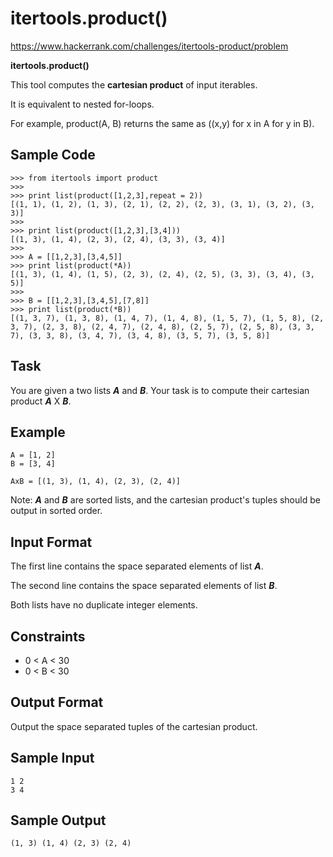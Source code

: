 # itertools.product()

https://www.hackerrank.com/challenges/itertools-product/problem

**itertools.product()**

This tool computes the **cartesian product** of input iterables.

It is equivalent to nested for-loops.

For example, product(A, B) returns the same as ((x,y) for x in A for y in B).

## Sample Code

    >>> from itertools import product
    >>>
    >>> print list(product([1,2,3],repeat = 2))
    [(1, 1), (1, 2), (1, 3), (2, 1), (2, 2), (2, 3), (3, 1), (3, 2), (3, 3)]
    >>>
    >>> print list(product([1,2,3],[3,4]))
    [(1, 3), (1, 4), (2, 3), (2, 4), (3, 3), (3, 4)]
    >>>
    >>> A = [[1,2,3],[3,4,5]]
    >>> print list(product(*A))
    [(1, 3), (1, 4), (1, 5), (2, 3), (2, 4), (2, 5), (3, 3), (3, 4), (3, 5)]
    >>>
    >>> B = [[1,2,3],[3,4,5],[7,8]]
    >>> print list(product(*B))
    [(1, 3, 7), (1, 3, 8), (1, 4, 7), (1, 4, 8), (1, 5, 7), (1, 5, 8), (2, 3, 7), (2, 3, 8), (2, 4, 7), (2, 4, 8), (2, 5, 7), (2, 5, 8), (3, 3, 7), (3, 3, 8), (3, 4, 7), (3, 4, 8), (3, 5, 7), (3, 5, 8)]

## Task

You are given a two lists ***A*** and ***B***. Your task is to compute their cartesian product ***A*** X ***B***.

## Example

    A = [1, 2]
    B = [3, 4]

    AxB = [(1, 3), (1, 4), (2, 3), (2, 4)]

Note: ***A*** and ***B*** are sorted lists, and the cartesian product's tuples should be output in sorted order.

## Input Format

The first line contains the space separated elements of list ***A***.

The second line contains the space separated elements of list ***B***.

Both lists have no duplicate integer elements.

## Constraints

- 0 < A < 30
- 0 < B < 30

## Output Format

Output the space separated tuples of the cartesian product.

## Sample Input

    1 2
    3 4

## Sample Output

    (1, 3) (1, 4) (2, 3) (2, 4)
